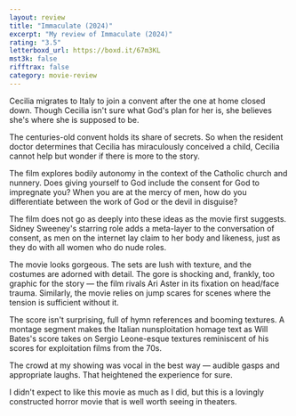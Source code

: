 ```yaml
---
layout: review
title: "Immaculate (2024)"
excerpt: "My review of Immaculate (2024)"
rating: "3.5"
letterboxd_url: https://boxd.it/67m3KL
mst3k: false
rifftrax: false
category: movie-review
---
```


Cecilia migrates to Italy to join a convent after the one at home closed down. Though Cecilia isn't sure what God's plan for her is, she believes she's where she is supposed to be.

The centuries-old convent holds its share of secrets. So when the resident doctor determines that Cecilia has miraculously conceived a child, Cecilia cannot help but wonder if there is more to the story.

The film explores bodily autonomy in the context of the Catholic church and nunnery. Does giving yourself to God include the consent for God to impregnate you? When you are at the mercy of men, how do you differentiate between the work of God or the devil in disguise?

The film does not go as deeply into these ideas as the movie first suggests. Sidney Sweeney's starring role adds a meta-layer to the conversation of consent, as men on the internet lay claim to her body and likeness, just as they do with all women who do nude roles.

The movie looks gorgeous. The sets are lush with texture, and the costumes are adorned with detail. The gore is shocking and, frankly, too graphic for the story — the film rivals Ari Aster in its fixation on head/face trauma. Similarly, the movie relies on jump scares for scenes where the tension is sufficient without it.

The score isn't surprising, full of hymn references and booming textures. A montage segment makes the Italian nunsploitation homage text as Will Bates's score takes on Sergio Leone-esque textures reminiscent of his scores for exploitation films from the 70s.

The crowd at my showing was vocal in the best way — audible gasps and appropriate laughs. That heightened the experience for sure.

I didn't expect to like this movie as much as I did, but this is a lovingly constructed horror movie that is well worth seeing in theaters.
